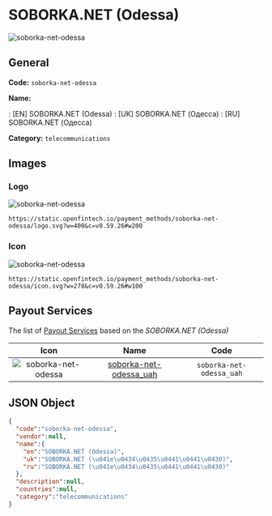 
# SOBORKA.NET (Odessa) 
![soborka-net-odessa](https://static.openfintech.io/payment_methods/soborka-net-odessa/logo.svg?w=400&c=v0.59.26#w200)  

## General 
**Code:** `soborka-net-odessa` 
 
**Name:** 
 
:	[EN] SOBORKA.NET (Odessa) 
:	[UK] SOBORKA.NET (Одесса) 
:	[RU] SOBORKA.NET (Одесса) 
 
**Category:** `telecommunications` 
 

## Images 

### Logo 
![soborka-net-odessa](https://static.openfintech.io/payment_methods/soborka-net-odessa/logo.svg?w=400&c=v0.59.26#w200)  

```
https://static.openfintech.io/payment_methods/soborka-net-odessa/logo.svg?w=400&c=v0.59.26#w200
```  

### Icon 
![soborka-net-odessa](https://static.openfintech.io/payment_methods/soborka-net-odessa/icon.svg?w=278&c=v0.59.26#w100)  

```
https://static.openfintech.io/payment_methods/soborka-net-odessa/icon.svg?w=278&c=v0.59.26#w100
```  

## Payout Services 
 
The list of [Payout Services](/payout-services/) based on the _SOBORKA.NET (Odessa)_ 

|Icon|Name|Code| 
|:---:|:---:|:---:| 
|![soborka-net-odessa](https://static.openfintech.io/payout_methods/soborka-net-odessa/icon.png?w=278&c=v0.59.26#w40) |[soborka-net-odessa_uah](/payout-services/soborka-net-odessa_uah/)|`soborka-net-odessa_uah`| 
 

## JSON Object 

```json
{
  "code":"soborka-net-odessa",
  "vendor":null,
  "name":{
    "en":"SOBORKA.NET (Odessa)",
    "uk":"SOBORKA.NET (\u041e\u0434\u0435\u0441\u0441\u0430)",
    "ru":"SOBORKA.NET (\u041e\u0434\u0435\u0441\u0441\u0430)"
  },
  "description":null,
  "countries":null,
  "category":"telecommunications"
}
```  
